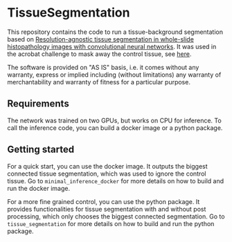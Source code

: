 # TissueSegmentation

This repository contains the code to run a tissue-background segmentation based on [Resolution-agnostic tissue segmentation in whole-slide histopathology images with convolutional neural networks](https://doi.org/10.7717/peerj.8242). It was used in the acrobat challenge to mask away the control tissue, see [here](https://histoapp.pages.fraunhofer.de/about/2022-08-26-method_description_acrobat_challenge.pdf).

The software is provided on "AS IS" basis, i.e. it comes without any warranty, express or implied including (without limitations) any warranty of merchantability and warranty of fitness for a particular purpose.

## Requirements
The network was trained on two GPUs, but works on CPU for inference.
To call the inference code, you can build a docker image or a python package.

## Getting started

For a quick start, you can use the docker image. It outputs the biggest connected tissue segmentation, which was used to ignore the control tissue.
Go to `minimal_inference_docker` for more details on how to build and run the docker image.

For a more fine grained control, you can use the python package. It provides functionalities for tissue segmentation with and without post processing, which only chooses the biggest connected segmentation.
Go to `tissue_segmentation` for more details on how to build and run the python package.
